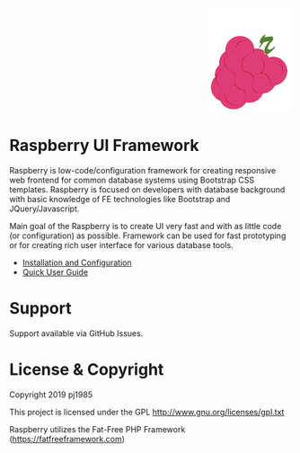 <p align="right">
  <img  width="150" src="https://github.com/pj1985/rberry/blob/master/rberry_mid.png">
</p>
 
 
 
# Raspberry UI Framework
Raspberry is low-code/configuration framework for creating responsive web frontend for common database systems using Bootstrap CSS templates. Raspberry is focused on developers with database background with basic knowledge of FE technologies like Bootstrap and JQuery/Javascript. 

Main goal of the Raspberry is to create UI very fast and with as little code (or configuration) as possible. Framework can be used for fast prototyping or for creating rich user interface for various database tools.

* [Installation and Configuration](https://github.com/pj1985/rberry/wiki/Get-Started) 
* [Quick User Guide](https://github.com/pj1985/rberry/wiki/Quick-User-Guide)

# Support
Support available via GitHub Issues. 

# License & Copyright
Copyright 2019 pj1985

This project is licensed under the GPL http://www.gnu.org/licenses/gpl.txt

Raspberry utilizes the Fat-Free PHP Framework (https://fatfreeframework.com)
